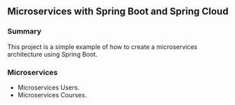 ## Microservices with Spring Boot and Spring Cloud

### Summary
This project is a simple example of how to create a microservices architecture using Spring Boot.

### Microservices

- Microservices Users.
- Microservices Courses.
